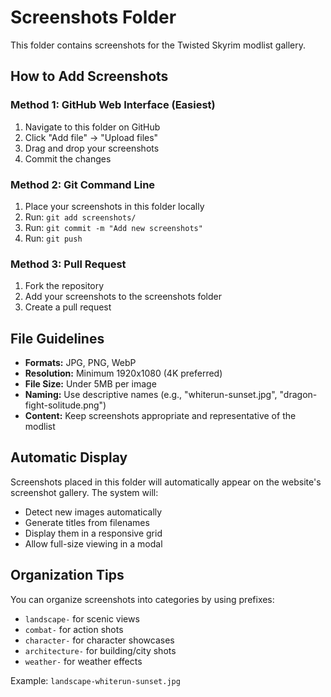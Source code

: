 # Screenshots Folder

This folder contains screenshots for the Twisted Skyrim modlist gallery.

## How to Add Screenshots

### Method 1: GitHub Web Interface (Easiest)
1. Navigate to this folder on GitHub
2. Click "Add file" → "Upload files"
3. Drag and drop your screenshots
4. Commit the changes

### Method 2: Git Command Line
1. Place your screenshots in this folder locally
2. Run: `git add screenshots/`
3. Run: `git commit -m "Add new screenshots"`
4. Run: `git push`

### Method 3: Pull Request
1. Fork the repository
2. Add your screenshots to the screenshots folder
3. Create a pull request

## File Guidelines

- **Formats:** JPG, PNG, WebP
- **Resolution:** Minimum 1920x1080 (4K preferred)
- **File Size:** Under 5MB per image
- **Naming:** Use descriptive names (e.g., "whiterun-sunset.jpg", "dragon-fight-solitude.png")
- **Content:** Keep screenshots appropriate and representative of the modlist

## Automatic Display

Screenshots placed in this folder will automatically appear on the website's screenshot gallery. The system will:
- Detect new images automatically
- Generate titles from filenames
- Display them in a responsive grid
- Allow full-size viewing in a modal

## Organization Tips

You can organize screenshots into categories by using prefixes:
- `landscape-` for scenic views
- `combat-` for action shots
- `character-` for character showcases
- `architecture-` for building/city shots
- `weather-` for weather effects

Example: `landscape-whiterun-sunset.jpg`
